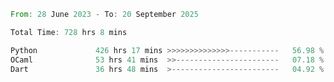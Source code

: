 <!--START_SECTION:waka-->

```rust
From: 28 June 2023 - To: 20 September 2025

Total Time: 728 hrs 8 mins

Python             426 hrs 17 mins >>>>>>>>>>>>>>-----------   56.98 %
OCaml              53 hrs 41 mins  >>-----------------------   07.18 %
Dart               36 hrs 48 mins  >------------------------   04.92 %
```

<!--END_SECTION:waka-->
